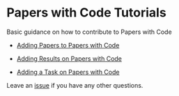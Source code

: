 # Papers with Code Tutorials
Basic guidance on how to contribute to Papers with Code

* [Adding Papers to Papers with Code](https://github.com/sotagents/tutorials/blob/main/add_paper.md)

* [Adding Results on Papers with Code](https://github.com/sotagents/tutorials/blob/main/add_results.md)

* [Adding a Task on Papers with Code](https://github.com/sotagents/tutorials/blob/main/add_task.md)

Leave an [issue](https://github.com/sotagents/tutorials/issues/new) if you have any other questions. 
